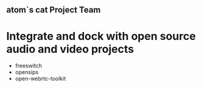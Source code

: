## atom`s cat Project Team
# Integrate and dock with open source audio and video projects

* freeswitch
* opensips
* open-webrtc-toolkit
